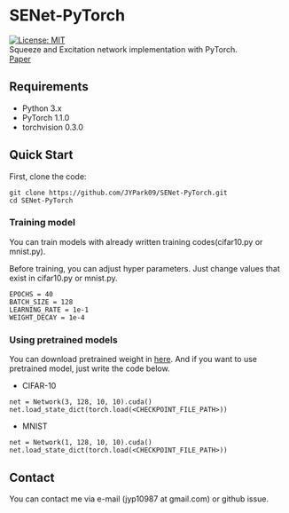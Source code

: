 # SENet-PyTorch
[![License: MIT](https://img.shields.io/badge/License-MIT-yellow.svg)](https://opensource.org/licenses/MIT)  
Squeeze and Excitation network implementation with PyTorch.  
[Paper](https://arxiv.org/abs/1709.01507)  

## Requirements
* Python 3.x
* PyTorch 1.1.0
* torchvision 0.3.0

## Quick Start
First, clone the code:  
```
git clone https://github.com/JYPark09/SENet-PyTorch.git
cd SENet-PyTorch
```
  
### Training model
You can train models with already written training codes(cifar10.py or mnist.py).
  
Before training, you can adjust hyper parameters. Just change values that exist in cifar10.py or mnist.py.
```
EPOCHS = 40
BATCH_SIZE = 128
LEARNING_RATE = 1e-1
WEIGHT_DECAY = 1e-4
```

### Using pretrained models
You can download pretrained weight in [here](https://github.com/JYPark09/SENet-PyTorch/releases). And if you want to use pretrained model, just write the code below.  

* CIFAR-10
```
net = Network(3, 128, 10, 10).cuda()
net.load_state_dict(torch.load(<CHECKPOINT_FILE_PATH>))
```
* MNIST
```
net = Network(1, 128, 10, 10).cuda()
net.load_state_dict(torch.load(<CHECKPOINT_FILE_PATH>))
```

## Contact
You can contact me via e-mail (jyp10987 at gmail.com) or github issue.
